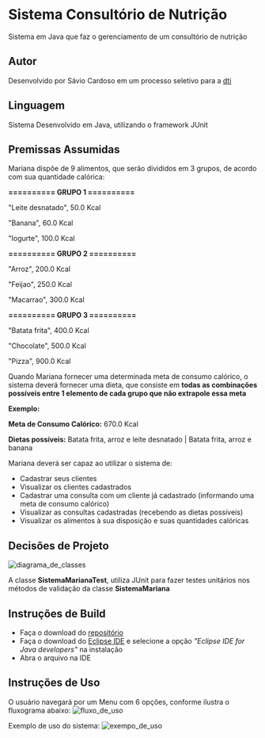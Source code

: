 # Sistema Consultório de Nutrição
Sistema em Java que faz o gerenciamento de um consultório de nutrição

## Autor
Desenvolvido por Sávio Cardoso em um processo seletivo para a [dti](https://dtidigital.com.br/)

## Linguagem
Sistema Desenvolvido em Java, utilizando o framework JUnit

## Premissas Assumidas
Mariana dispõe de 9 alimentos, que serão divididos em 3 grupos, de acordo com sua quantidade calórica:

**========== GRUPO 1 ==========**

"Leite desnatado", 50.0 Kcal

"Banana", 60.0 Kcal

"Iogurte", 100.0 Kcal
 
 
**========== GRUPO 2 ==========**

"Arroz", 200.0 Kcal

"Feijao", 250.0 Kcal

"Macarrao", 300.0 Kcal


**========== GRUPO 3 ==========**

"Batata frita", 400.0 Kcal

"Chocolate", 500.0 Kcal

"Pizza", 900.0 Kcal


Quando Mariana fornecer uma determinada meta de consumo calórico, o sistema deverá fornecer uma dieta, que consiste em **todas as combinações possíveis entre 1 elemento de cada grupo que não extrapole essa meta**

**Exemplo:**

**Meta de Consumo Calórico:** 670.0 Kcal

**Dietas possíveis:** Batata frita, arroz e leite desnatado | Batata frita, arroz e banana


Mariana deverá ser capaz ao utilizar o sistema de:
- Cadastrar seus clientes
- Visualizar os clientes cadastrados
- Cadastrar uma consulta com um cliente já cadastrado (informando uma meta de consumo calórico)
- Visualizar as consultas cadastradas (recebendo as dietas possíveis)
- Visualizar os alimentos à sua disposição e suas quantidades calóricas

## Decisões de Projeto
![diagrama_de_classes](https://user-images.githubusercontent.com/44077820/95796295-e465d600-0cc2-11eb-875f-5cf8112ed9b8.png)

A classe **SistemaMarianaTest**, utiliza JUnit para fazer testes unitários nos métodos de validação da classe **SistemaMariana**

## Instruções de Build
- Faça o download do [repositório](https://github.com/SavioCardoso/testeJava_Dti/)
- Faça o download do [Eclipse IDE](https://www.eclipse.org/downloads/) e selecione a opção *"Eclipse IDE for Java developers"* na instalação
- Abra o arquivo na IDE

## Instruções de Uso
O usuário navegará por um Menu com 6 opções, conforme ilustra o fluxograma abaixo:
![fluxo_de_uso](https://user-images.githubusercontent.com/44077820/95737811-a0d98080-0c5e-11eb-8055-a9776a693cb1.png)

Exemplo de uso do sistema:
![exempo_de_uso](https://user-images.githubusercontent.com/44077820/95796761-1d527a80-0cc4-11eb-845e-951b9c67f60e.gif)
